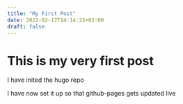 ```yaml
---
title: "My First Post"
date: 2022-02-17T14:14:23+02:00
draft: false
---
```


# This is my very first post

I have inited the hugo repo

I have now set it up so that github-pages gets updated live
